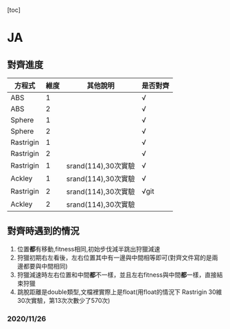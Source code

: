 [toc]
# JA
 
## 對齊進度

|方程式|維度|其他說明|是否對齊|
|----|----|---|---|
|ABS|1||√|
|ABS|2||√|
|Sphere|1||√|
|Sphere|2||√|
|Rastrigin|1||√|
|Rastrigin|2||√|
|Rastrigin|1|srand(114),30次實驗|√|
|Ackley|1|srand(114),30次實驗|√|
|Rastrigin|2|srand(114),30次實驗|√git|
|Ackley|2|srand(114),30次實驗||

## 對齊時遇到的情況

1. 位置**都**有移動,fitness相同,初始步伐減半跳出狩獵減速
2. 狩獵初期右左看後，左右位置其中有一邊與中間相等即可(對齊文件寫的是兩邊都要與中間相同)
3. 狩獵減速時左右位置和中間**都**不一樣，並且左右fitness與中間**都**一樣，直接結束狩獵
4. 跳脫距離是double類型,文檔裡實際上是float(用float的情況下 Rastrigin 30維30次實驗，第13次次數少了570次)

### 2020/11/26
